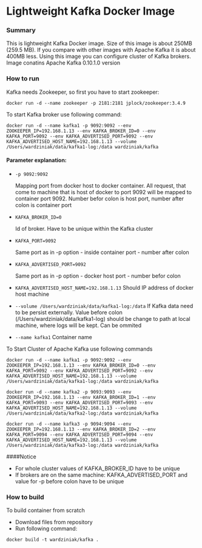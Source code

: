 # Lightweight Kafka Docker Image

### Summary


This is lightweight Kafka Docker image. Size of this image is  about 250MB (259.5 MB). If you compare with other images with Apache Kafka it is about 400MB less. Using this image you can configure cluster of Kafka brokers.
Image conatins Apache Kafka 0.10.1.0 version

### How to run

Kafka needs Zookeeper, so first you have to start zookeeper:

```{r, engine='bash', code_block_name}
docker run -d --name zookeeper -p 2181:2181 jplock/zookeeper:3.4.9
```
To start Kafka broker use following command:

```{r, engine='bash', code_block_name}
docker run -d --name kafka1 -p 9092:9092 --env ZOOKEEPER_IP=192.168.1.13 --env KAFKA_BROKER_ID=0 --env KAFKA_PORT=9092 --env KAFKA_ADVERTISED_PORT=9092 --env KAFKA_ADVERTISED_HOST_NAME=192.168.1.13 --volume /Users/wardziniak/data/kafka1-log:/data wardziniak/kafka
```

#### Parameter explanation:

- `-p 9092:9092`

    Mapping port from docker host to docker container. All request, that come to machine that is host of docker to port 9092 will be mapped to container port 9092. Number befor colon is host port, number after colon is container port 
- `KAFKA_BROKER_ID=0`

  Id of broker. Have to be unique within the Kafka cluster
- `KAFKA_PORT=9092`

  Same port as in -p option - inside container port - number after colon
- `KAFKA_ADVERTISED_PORT=9092`

  Same port as in -p option - docker host port - number befor colon
- `KAFKA_ADVERTISED_HOST_NAME=192.168.1.13`
  Should IP address of docker host machine
- `--volume /Users/wardziniak/data/kafka1-log:/data`
  If Kafka data need to be persist externally. Value before colon (/Users/wardziniak/data/kafka1-log) should be change to path at local machine, where logs will be kept. Can be ommited
- `--name kafka1`
  Container name
  
To Start Cluster of Apache Kafka use following commands
```{r, engine='bash', code_block_name}
docker run -d --name kafka1 -p 9092:9092 --env ZOOKEEPER_IP=192.168.1.13 --env KAFKA_BROKER_ID=0 --env KAFKA_PORT=9092 --env KAFKA_ADVERTISED_PORT=9092 --env KAFKA_ADVERTISED_HOST_NAME=192.168.1.13 --volume /Users/wardziniak/data/kafka1-log:/data wardziniak/kafka
```

```{r, engine='bash', code_block_name}
docker run -d --name kafka2 -p 9093:9093 --env ZOOKEEPER_IP=192.168.1.13 --env KAFKA_BROKER_ID=1 --env KAFKA_PORT=9093 --env KAFKA_ADVERTISED_PORT=9093 --env KAFKA_ADVERTISED_HOST_NAME=192.168.1.13 --volume /Users/wardziniak/data/kafka2-log:/data wardziniak/kafka
```

```{r, engine='bash', code_block_name}
docker run -d --name kafka3 -p 9094:9094 --env ZOOKEEPER_IP=192.168.1.13 --env KAFKA_BROKER_ID=2 --env KAFKA_PORT=9094 --env KAFKA_ADVERTISED_PORT=9094 --env KAFKA_ADVERTISED_HOST_NAME=192.168.1.13 --volume /Users/wardziniak/data/kafka3-log:/data wardziniak/kafka
```

####Notice
- For whole cluster values of KAFKA_BROKER_ID have to be unique
- If brokers are on the same machine: KAFKA_ADVERTISED_PORT and value for -p before colon have to be unique 

### How to build

To build container from scratch

- Download files from repository
- Run following command: 

```docker build -t wardziniak/kafka .```
